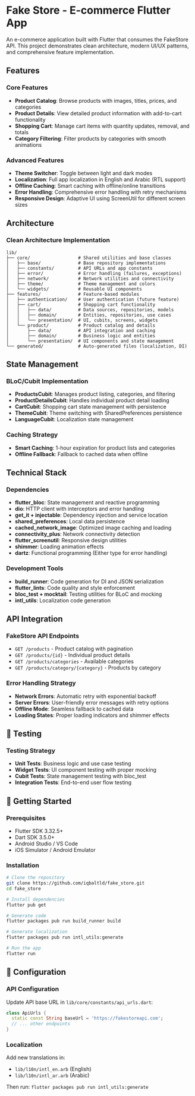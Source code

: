 # Fake Store - E-commerce Flutter App

An e-commerce application built with Flutter that consumes the FakeStore API. This project demonstrates clean architecture, modern UI/UX patterns, and comprehensive feature implementation.

## Features

### Core Features
- **Product Catalog**: Browse products with images, titles, prices, and categories
- **Product Details**: View detailed product information with add-to-cart functionality  
- **Shopping Cart**: Manage cart items with quantity updates, removal, and totals
- **Category Filtering**: Filter products by categories with smooth animations

### Advanced Features
- **Theme Switcher**: Toggle between light and dark modes
- **Localization**: Full app localization in English and Arabic (RTL support)
- **Offline Caching**: Smart caching with offline/online transitions
- **Error Handling**: Comprehensive error handling with retry mechanisms
- **Responsive Design**: Adaptive UI using ScreenUtil for different screen sizes

## Architecture

### Clean Architecture Implementation
```
lib/
├── core/                  # Shared utilities and base classes
│   ├── base/              # Base repository implementations  
│   ├── constants/         # API URLs and app constants
│   ├── error/             # Error handling (failures, exceptions)
│   ├── network/           # Network utilities and connectivity
│   ├── theme/             # Theme management and colors
│   └── widgets/           # Reusable UI components
├── features/              # Feature-based modules
│   ├── authentication/    # User authentication (future feature)
│   ├── cart/              # Shopping cart functionality
│   │   ├── data/          # Data sources, repositories, models
│   │   ├── domain/        # Entities, repositories, use cases
│   │   └── presentation/  # UI, cubits, screens, widgets
│   └── product/           # Product catalog and details
│       ├── data/          # API integration and caching
│       ├── domain/        # Business logic and entities
│       └── presentation/  # UI components and state management
└── generated/             # Auto-generated files (localization, DI)
```



## State Management

### BLoC/Cubit Implementation
- **ProductsCubit**: Manages product listing, categories, and filtering
- **ProductDetailsCubit**: Handles individual product detail loading
- **CartCubit**: Shopping cart state management with persistence
- **ThemeCubit**: Theme switching with SharedPreferences persistence
- **LanguageCubit**: Localization state management

### Caching Strategy
- **Smart Caching**: 1-hour expiration for product lists and categories
- **Offline Fallback**: Fallback to cached data when offline

## Technical Stack

### Dependencies
- **flutter_bloc**: State management and reactive programming
- **dio**: HTTP client with interceptors and error handling
- **get_it + injectable**: Dependency injection and service location
- **shared_preferences**: Local data persistence
- **cached_network_image**: Optimized image caching and loading
- **connectivity_plus**: Network connectivity detection
- **flutter_screenutil**: Responsive design utilities
- **shimmer**: Loading animation effects
- **dartz**: Functional programming (Either type for error handling)

### Development Tools
- **build_runner**: Code generation for DI and JSON serialization
- **flutter_lints**: Code quality and style enforcement
- **bloc_test + mocktail**: Testing utilities for BLoC and mocking
- **intl_utils**: Localization code generation

## API Integration

### FakeStore API Endpoints
- `GET /products` - Product catalog with pagination
- `GET /products/{id}` - Individual product details
- `GET /products/categories` - Available categories
- `GET /products/category/{category}` - Products by category

### Error Handling Strategy
- **Network Errors**: Automatic retry with exponential backoff
- **Server Errors**: User-friendly error messages with retry options
- **Offline Mode**: Seamless fallback to cached data
- **Loading States**: Proper loading indicators and shimmer effects


## 🧪 Testing

### Testing Strategy
- **Unit Tests**: Business logic and use case testing
- **Widget Tests**: UI component testing with proper mocking
- **Cubit Tests**: State management testing with bloc_test
- **Integration Tests**: End-to-end user flow testing


## 🚀 Getting Started

### Prerequisites
- Flutter SDK 3.32.5+
- Dart SDK 3.5.0+
- Android Studio / VS Code
- iOS Simulator / Android Emulator

### Installation
```bash
# Clone the repository
git clone https://github.com/iqbaltld/fake_store.git
cd fake_store

# Install dependencies
flutter pub get

# Generate code
flutter packages pub run build_runner build

# Generate localization
flutter packages pub run intl_utils:generate

# Run the app
flutter run
```

## 🔧 Configuration

### API Configuration
Update API base URL in `lib/core/constants/api_urls.dart`:
```dart
class ApiUrls {
  static const String baseUrl = 'https://fakestoreapi.com';
  // ... other endpoints
}
```

### Localization
Add new translations in:
- `lib/l10n/intl_en.arb` (English)
- `lib/l10n/intl_ar.arb` (Arabic)

Then run: `flutter packages pub run intl_utils:generate`
